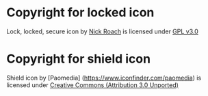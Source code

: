 # Copyright for locked icon
Lock, locked, secure icon by [Nick Roach](http://www.elegantthemes.com/) is licensed under [GPL v3.0](https://www.gnu.org/copyleft/gpl.html)

# Copyright for shield icon 
Shield icon by [Paomedia] (https://www.iconfinder.com/paomedia) is licensed under [Creative Commons (Attribution 3.0 Unported)](http://creativecommons.org/licenses/by/3.0/)
